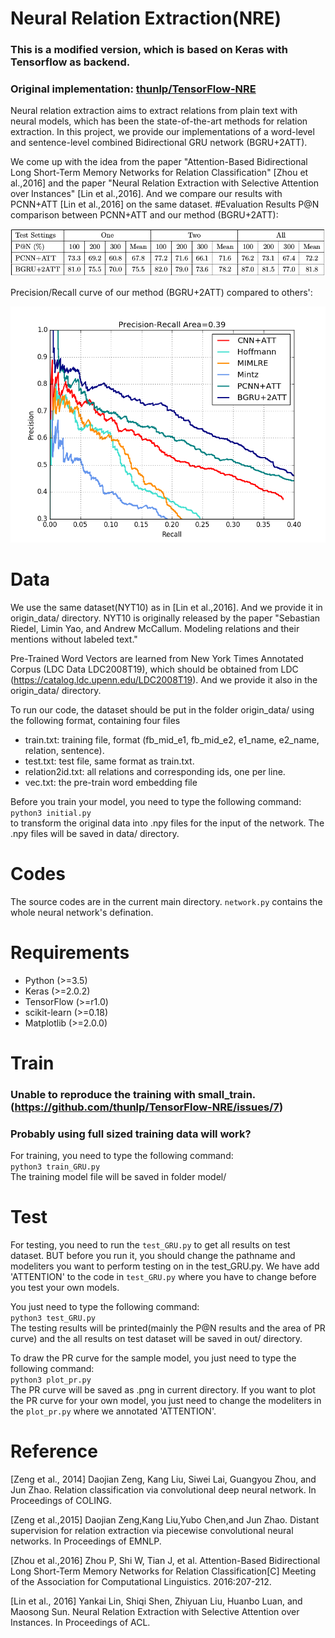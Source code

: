 # Neural Relation Extraction(NRE)
### This is a modified version, which is based on Keras with Tensorflow as backend.
### Original implementation: [thunlp/TensorFlow-NRE]( https://github.com/thunlp/TensorFlow-NRE)
Neural relation extraction aims to extract relations from plain text with neural models, which has been the state-of-the-art methods for relation extraction. In this project, we provide our implementations of a word-level and sentence-level combined Bidirectional GRU network (BGRU+2ATT).  

We come up with the idea from the paper "Attention-Based Bidirectional Long Short-Term Memory Networks for Relation Classification" [Zhou et al.,2016] and the paper "Neural Relation Extraction with Selective Attention over Instances" [Lin et al.,2016]. And we compare our results with PCNN+ATT [Lin et al.,2016] on the same dataset.
#Evaluation Results
P@N comparison between PCNN+ATT and our method (BGRU+2ATT):

![](./images/table.png)

Precision/Recall curve of our method (BGRU+2ATT) compared to others':

![](./images/iter_10900.png)


# Data
We use the same dataset(NYT10) as in [Lin et al.,2016]. And we provide it in origin_data/ directory. NYT10 is originally released by the paper "Sebastian Riedel, Limin Yao, and Andrew McCallum. Modeling relations and their mentions without labeled text."  

Pre-Trained Word Vectors are learned from New York Times Annotated Corpus (LDC Data LDC2008T19), which should be obtained from LDC (https://catalog.ldc.upenn.edu/LDC2008T19). And we provide it also in the origin_data/ directory.

To run our code, the dataset should be put in the folder origin_data/ using the following format, containing four files
- train.txt: training file, format (fb_mid_e1, fb_mid_e2, e1_name, e2_name, relation, sentence).
- test.txt: test file, same format as train.txt.
- relation2id.txt: all relations and corresponding ids, one per line.
- vec.txt: the pre-train word embedding file

Before you train your model, you need to type the following command:  
`python3 initial.py`  
to transform the original data into .npy files for the input of the network. The .npy files will be saved in data/ directory.

# Codes
The source codes are in the current main directory. `network.py` contains the whole neural network's defination.

# Requirements
- Python (>=3.5)
- Keras (>=2.0.2)
- TensorFlow (>=r1.0)
- scikit-learn (>=0.18)
- Matplotlib (>=2.0.0)

# Train
### Unable to reproduce the training with small_train. (https://github.com/thunlp/TensorFlow-NRE/issues/7)
### Probably using full sized training data will work?
For training, you need to type the following command:  
`python3 train_GRU.py`  
The training model file will be saved in folder model/

# Test
For testing, you need to run the `test_GRU.py` to get all results on test dataset. BUT before you run it, you should change the pathname and modeliters you want to perform testing on in the test_GRU.py. We have add 'ATTENTION' to the code in `test_GRU.py` where you have to change before you test your own models.  

<!-- As an example, we provide our best model in the model/ directory. -->
You just need to type the following command:  
`python3 test_GRU.py`  
The testing results will be printed(mainly the P@N results and the area of PR curve) and the all results on test dataset will be saved in out/ directory.

To draw the PR curve for the sample model, you just need to type the following command:  
`python3 plot_pr.py`  
The PR curve will be saved as .png in current directory. If you want to plot the PR curve for your own model, you just need to change the modeliters in the `plot_pr.py` where we annotated 'ATTENTION'.


# Reference
[Zeng et al., 2014] Daojian Zeng, Kang Liu, Siwei Lai, Guangyou Zhou, and Jun Zhao. Relation classification via convolutional deep neural network. In Proceedings of COLING.  

[Zeng et al.,2015] Daojian Zeng,Kang Liu,Yubo Chen,and Jun Zhao. Distant supervision for relation extraction via piecewise convolutional neural networks. In Proceedings of EMNLP.  

[Zhou et al.,2016] Zhou P, Shi W, Tian J, et al. Attention-Based Bidirectional Long Short-Term Memory Networks for Relation Classification[C] Meeting of the Association for Computational Linguistics. 2016:207-212.  

[Lin et al., 2016] Yankai Lin, Shiqi Shen, Zhiyuan Liu, Huanbo Luan, and Maosong Sun. Neural Relation Extraction with Selective Attention over Instances. In Proceedings of ACL.
